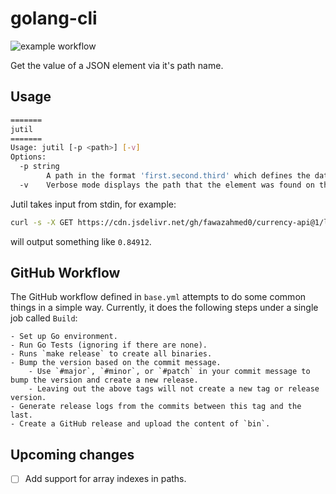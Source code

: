 # golang-cli

![example workflow](https://github.com/dawsonalex/jutil/workflows/Build/badge.svg)

Get the value of a JSON element via it's path name.

## Usage

```bash
=======
jutil
=======
Usage: jutil [-p <path>] [-v]
Options:
  -p string
        A path in the format 'first.second.third' which defines the data you want. Leave empty to see the whole JSON input.
  -v    Verbose mode displays the path that the element was found on the line before the value output.

```

Jutil takes input from stdin, for example:

```bash
curl -s -X GET https://cdn.jsdelivr.net/gh/fawazahmed0/currency-api@1/latest/currencies/eur.json | jutil -p eur.gbp
```

will output something like `0.84912`.

## GitHub Workflow

The GitHub workflow defined in `base.yml` attempts to do some common things in a simple way. Currently, it does the
following steps under a single job called `Build`:

    - Set up Go environment.
    - Run Go Tests (ignoring if there are none).
    - Runs `make release` to create all binaries.
    - Bump the version based on the commit message.
        - Use `#major`, `#minor`, or `#patch` in your commit message to bump the version and create a new release.
        - Leaving out the above tags will not create a new tag or release version.
    - Generate release logs from the commits between this tag and the last.
    - Create a GitHub release and upload the content of `bin`.

## Upcoming changes

- [ ] Add support for array indexes in paths.